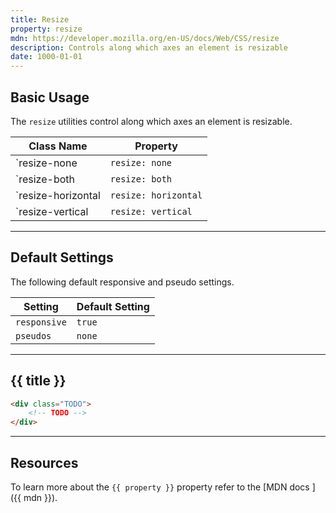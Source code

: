 ```yaml
---
title: Resize
property: resize
mdn: https://developer.mozilla.org/en-US/docs/Web/CSS/resize
description: Controls along which axes an element is resizable
date: 1000-01-01
---
```


## Basic Usage

The `resize` utilities control along which axes an element is resizable.

| Class Name         | Property             |
| ------------------ | -------------------- |
| `resize-none       | `resize: none`       |
| `resize-both       | `resize: both`       |
| `resize-horizontal | `resize: horizontal` |
| `resize-vertical   | `resize: vertical`   |

---

## Default Settings

The following default responsive and pseudo settings.

| Setting      | Default Setting |
| ------------ | --------------- |
| `responsive` | `true`          |
| `pseudos`    | `none`          |

---

## {{ title }}

<div class="bg-silver-200 p-20 h-256 radius-md flex flex-wrap align-content-center">
  <!-- ... -->
</div>

```html
<div class="TODO">
	<!-- TODO -->
</div>
```

---

## Resources

To learn more about the `{{ property }}` property refer to the [MDN docs <i class="far fa-external-link ml-6"></i>]({{ mdn }}).
